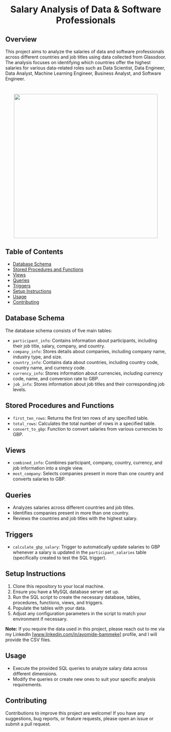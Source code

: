 <div id="header" align="center">
  <h1>
   Salary Analysis of Data & Software Professionals
</div>

## Overview
This project aims to analyze the salaries of data and software professionals across different countries and job titles using data collected from Glassdoor. The analysis focuses on identifying which countries offer the highest salaries for various data-related roles such as Data Scientist, Data Engineer, Data Analyst, Machine Learning Engineer, Business Analyst, and Software Engineer.

<div id="header" align="center">
   <h1>
  <img src="https://github.com/ayomibamm/MySQL-Professionals-Analysis/assets/125594462/03703df1-1a5f-4d41-8098-ce815572cbe2" width="450px"/>
</h1>
</div>

## Table of Contents
- [Database Schema](#database-schema)
- [Stored Procedures and Functions](#stored-procedures-and-functions)
- [Views](#views)
- [Queries](#queries)
- [Triggers](#triggers)
- [Setup Instructions](#setup-instructions)
- [Usage](#usage)
- [Contributing](#contributing)

## Database Schema
The database schema consists of five main tables:
- `participant_info`: Contains information about participants, including their job title, salary, company, and country.
- `company_info`: Stores details about companies, including company name, industry type, and size.
- `country_info`: Contains data about countries, including country code, country name, and currency code.
- `currency_info`: Stores information about currencies, including currency code, name, and conversion rate to GBP.
- `job_info`: Stores information about job titles and their corresponding job levels.

## Stored Procedures and Functions
- `first_ten_rows`: Returns the first ten rows of any specified table.
- `total_rows`: Calculates the total number of rows in a specified table.
- `convert_to_gbp`: Function to convert salaries from various currencies to GBP.

## Views
- `combined_info`: Combines participant, company, country, currency, and job information into a single view.
- `most_company`: Selects companies present in more than one country and converts salaries to GBP.

## Queries
- Analyzes salaries across different countries and job titles.
- Identifies companies present in more than one country.
- Reviews the countries and job titles with the highest salary.

## Triggers
- `calculate_gbp_salary`: Trigger to automatically update salaries to GBP whenever a salary is updated in the `participant_salaries` table (specifically created to test the SQL trigger).

## Setup Instructions
1. Clone this repository to your local machine.
2. Ensure you have a MySQL database server set up.
3. Run the SQL script to create the necessary database, tables, procedures, functions, views, and triggers.
4. Populate the tables with your data.
5. Adjust any configuration parameters in the script to match your environment if necessary.

**Note:** If you require the data used in this project, please reach out to me via my LinkedIn [www.linkedin.com/in/ayomide-bammeke] profile, and I will provide the CSV files.

## Usage
- Execute the provided SQL queries to analyze salary data across different dimensions.
- Modify the queries or create new ones to suit your specific analysis requirements.

## Contributing
Contributions to improve this project are welcome! If you have any suggestions, bug reports, or feature requests, please open an issue or submit a pull request.

